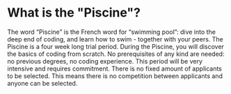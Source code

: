 # What is the "Piscine"?
The word “Piscine” is the French word for “swimming pool”: dive into the deep end of coding, and learn how to swim - together with your peers. The Piscine is a four week long trial period. During the Piscine, you will discover the basics of coding from scratch. No prerequisites of any kind are needed: no previous degrees, no coding experience. This period will be very intensive and requires commitment. There is no fixed amount of applicants to be selected. This means there is no competition between applicants and anyone can be selected.
